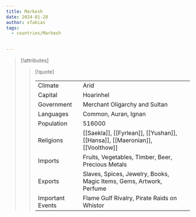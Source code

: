 ```yaml
---
title: Markesh
date: 2024-01-28
author: sfakias
tags:
  - countries/Markesh
  

---
```

> [!attributes]
> 
> > [!quote]
> >
> > | | |
> > | --- | --- |
> > | Climate | Arid |
> > | Capital | Hoarinhel |
> > | Government | Merchant Oligarchy and Sultan |
> > | Languages | Common, Auran, Ignan |
> > | Population | 516000 |
> > | Religions | [[Saekla]], [[Fyrlean]], [[Yushan]], [[Hansa]], [[Maeronian]], [[Voolthow]] |
> > | Imports | Fruits, Vegetables, Timber, Beer, Precious Metals |
> > | Exports | Slaves, Spices, Jewelry, Books, Magic Items, Gems, Artwork, Perfume |
> > | Important Events | Flame Gulf Rivalry, Pirate Raids on Whistor |
